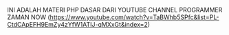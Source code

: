 INI ADALAH MATERI PHP DASAR DARI YOUTUBE CHANNEL PROGRAMMER ZAMAN NOW 
(https://www.youtube.com/watch?v=TaBWhb5SPfc&list=PL-CtdCApEFH9EmZy4zYfW1ATIJ-qMXxGt&index=2)